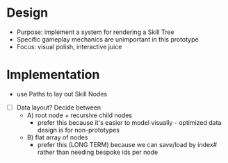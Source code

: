 # Design

- Purpose: implement a system for rendering a Skill Tree
- Specific gameplay mechanics are unimportant in this prototype
- Focus: visual polish, interactive juice

# Implementation

- use Paths to lay out Skill Nodes
- [ ] Data layout? Decide between
	- A) root node + recursive child nodes
		- prefer this because it's easier to model visually - optimized data design is for non-prototypes
	- B) flat array of nodes
		- prefer this (LONG TERM) because we can save/load by index# rather than needing bespoke ids per node
